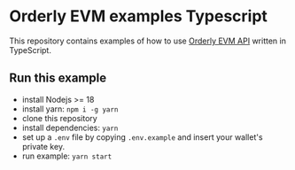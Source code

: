 # Orderly EVM examples Typescript

This repository contains examples of how to use [Orderly EVM API](https://testnet-docs-api-evm.orderly.network/) written in TypeScript.

## Run this example

- install Nodejs >= 18
- install yarn: `npm i -g yarn`
- clone this repository
- install dependencies: `yarn`
- set up a `.env` file by copying `.env.example` and insert your wallet's private key.
- run example: `yarn start`
